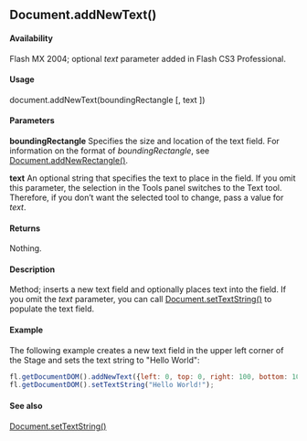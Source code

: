 ## Document.addNewText()

#### Availability

Flash MX 2004; optional *text* parameter added in Flash CS3 Professional.

#### Usage

document.addNewText(boundingRectangle [, text ])

#### Parameters

**boundingRectangle** Specifies the size and location of the text field. For information on the format of *boundingRectangle*, see [Document.addNewRectangle()](../Document_object/Document10.md).

**text** An optional string that specifies the text to place in the field. If you omit this parameter, the selection in the Tools panel switches to the Text tool. Therefore, if you don’t want the selected tool to change, pass a value for *text*.

#### Returns

Nothing.

#### Description

Method; inserts a new text field and optionally places text into the field. If you omit the *text* parameter, you can call
[Document.setTextString()](../Document_object/Document9908.md) to populate the text field.

#### Example

The following example creates a new text field in the upper left corner of the Stage and sets the text string to "Hello World":

```javascript
fl.getDocumentDOM().addNewText({left: 0, top: 0, right: 100, bottom: 100}, "Hello World!");
fl.getDocumentDOM().setTextString("Hello World!");
```

#### See also

[Document.setTextString()](../Document_object/Document9908.md)
